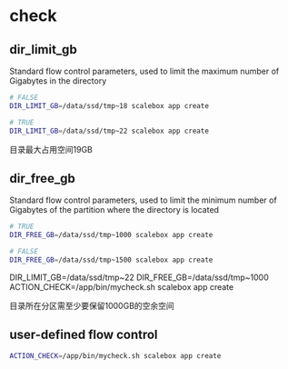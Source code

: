 # check

## dir_limit_gb

Standard flow control parameters, used to limit the maximum number of Gigabytes in the directory

```sh
# FALSE
DIR_LIMIT_GB=/data/ssd/tmp~18 scalebox app create

# TRUE
DIR_LIMIT_GB=/data/ssd/tmp~22 scalebox app create
```

目录最大占用空间19GB

## dir_free_gb

Standard flow control parameters, used to limit the minimum number of Gigabytes of the partition where the directory is located

```sh
# TRUE
DIR_FREE_GB=/data/ssd/tmp~1000 scalebox app create

# FALSE
DIR_FREE_GB=/data/ssd/tmp~1500 scalebox app create
```


DIR_LIMIT_GB=/data/ssd/tmp~22 DIR_FREE_GB=/data/ssd/tmp~1000 ACTION_CHECK=/app/bin/mycheck.sh scalebox app create

目录所在分区需至少要保留1000GB的空余空间

## user-defined flow control
```sh
ACTION_CHECK=/app/bin/mycheck.sh scalebox app create
```
